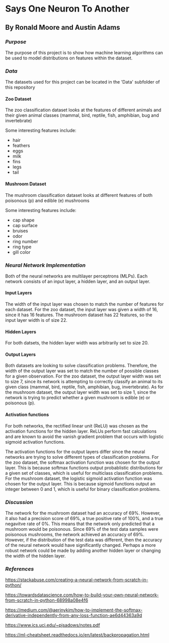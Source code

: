 # Says One Neuron To Another
## By Ronald Moore and Austin Adams
  
### *Purpose*
The purpose of this project is to show how machine learning algorithms can be used to model distributions on features within the dataset.

### *Data*
The datasets used for this project can be located in the 'Data' subfolder of this repository
#### Zoo Dataset
The zoo classification dataset looks at the features of different animals and their given animal classes (mammal, bird, reptile, fish, amphibian, bug and invertebrate)

Some interesting features include:
* hair
* feathers
* eggs
* milk
* fins
* legs
* tail
#### Mushroom Dataset
The mushroom classification dataset looks at different features of both poisonous (p) and edible (e) mushrooms

Some interesting features include:
* cap shape
* cap surface
* bruises
* odor
* ring number
* ring type
* gill color

### *Neural Network Implementation*

Both of the neural networks are multilayer perceptrons (MLPs). Each network consists of an input layer, a hidden layer, and an output layer.

#### Input Layers
The width of the input layer was chosen to match the number of features for each dataset. For the zoo dataset, the input layer was given a width of 16, since it has 16 features. The mushroom dataset has 22 features, so the input layer width is of size 22.
#### Hidden Layers
For both datsets, the hidden layer width was arbitrarily set to size 20.
#### Output Layers
Both datasets are looking to solve classification problems. Therefore, the width of the output layer was set to match the number of possible classes for a given observation. For the zoo dataset, the output layer width was set to size 7, since its network is attempting to correctly classify an animal to its given class (mammal, bird, reptile, fish, amphibian, bug, invertebrate). As for the mushroom dataset, the output layer width was set to size 1, since the network is trying to predict whether a given mushroom is edible (e) or poisonous (p).
#### Activation functions
For both networks, the rectified linear unit (ReLU) was chosen as the activation functions for the hidden layer. ReLUs perform fast calculations and are known to avoid the vanish gradient problem that occurs with logistic sigmoid activation functions.

The activation functions for the output layers differ since the neural networks are trying to solve different types of classification problems. For the zoo dataset, the softmax activation function was chosen for the output layer. This is because softmax functions output probablistic distributions for a given set of classes, which is useful for multiclass classification problems. For the mushroom dataset, the logistic sigmoid activation function was chosen for the output layer. This is because sigmoid functions output an integer between 0 and 1, which is useful for binary classification problems.
### *Discussion*
The network for the mushroom dataset had an accuracy of 69%. However, it also had a precision score of 69%, a true positive rate of 100%, and a true negavitve rate of 0%. This means that the network only predicted that a mushroom would be poisonous. Since 69% of the test data samples were poisonous mushrooms, the network achieved an accuracy of 69%. However, if the distribution of the test data was different, then the accuracy of the neural network would have significantly changed. Perhaps a more robust network could be made by adding another hidden layer or changing the width of the hidden layer.

### *References*
https://stackabuse.com/creating-a-neural-network-from-scratch-in-python/

https://towardsdatascience.com/how-to-build-your-own-neural-network-from-scratch-in-python-68998a08e4f6

https://medium.com/@aerinykim/how-to-implement-the-softmax-derivative-independently-from-any-loss-function-ae6d44363a9d

https://www.ics.uci.edu/~pjsadows/notes.pdf

https://ml-cheatsheet.readthedocs.io/en/latest/backpropagation.html
